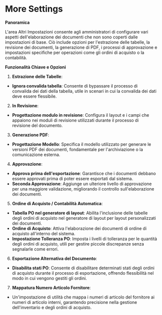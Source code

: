 # More Settings

**Panoramica**

L'area Altri Impostazioni consente agli amministratori di configurare vari aspetti dell'elaborazione dei documenti che non sono coperti dalle impostazioni di base. Ciò include opzioni per l'estrazione delle tabelle, la revisione dei documenti, la generazione di PDF, i processi di approvazione e impostazioni specifiche per operazioni come gli ordini di acquisto o la contabilità.

**Funzionalità Chiave e Opzioni**

1. **Estrazione delle Tabelle**:

* **Ignora convalida tabella**: Consente di bypassare il processo di convalida dei dati della tabella, utile in scenari in cui la convalida dei dati deve essere flessibile.

2. **In Revisione**:

* **Progettazione modulo in revisione**: Configura il layout e i campi che appaiono nei moduli di revisione utilizzati durante il processo di revisione del documento.

3. **Generazione PDF**:

* **Progettazione Modello**: Specifica il modello utilizzato per generare le versioni PDF dei documenti, fondamentale per l'archiviazione o la comunicazione esterna.

4. **Approvazione**:

* **Approva prima dell'esportazione**: Garantisce che i documenti debbano essere approvati prima di poter essere esportati dal sistema.
* **Seconda Approvazione**: Aggiunge un ulteriore livello di approvazione per una maggiore validazione, migliorando il controllo sull'elaborazione dei documenti.

5. **Ordine di Acquisto / Contabilità Automatica**:

* **Tabella PO nel generatore di layout**: Abilita l'inclusione delle tabelle degli ordini di acquisto nel generatore di layout per layout personalizzati dei documenti.
* **Ordine di Acquisto**: Attiva l'elaborazione dei documenti di ordine di acquisto all'interno del sistema.
* **Impostazione Tolleranza PO**: Imposta i livelli di tolleranza per le quantità degli ordini di acquisto, utili per gestire piccole discrepanze senza segnalarle come errori.

6. **Esportazione Alternativa del Documento**:

* **Disabilita stati PO**: Consente di disabilitare determinati stati degli ordini di acquisto durante il processo di esportazione, offrendo flessibilità nel modo in cui vengono gestiti gli ordini.

7. **Mappatura Numero Articolo Fornitore**:

* Un'impostazione di utilità che mappa i numeri di articolo del fornitore ai numeri di articolo interni, garantendo precisione nella gestione dell'inventario e degli ordini di acquisto.

